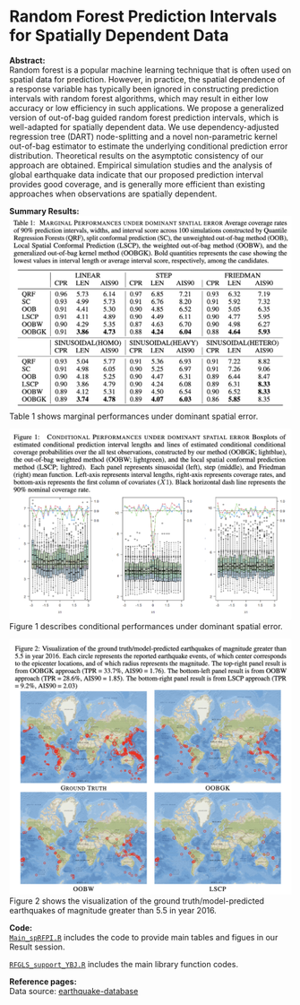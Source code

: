 # Random Forest Prediction Intervals for Spatially Dependent Data

<b>Abstract: </b><br>
Random forest is a popular machine learning technique that is often used on spatial data for prediction. However, in practice, the spatial dependence of a response variable has typically been ignored in constructing prediction intervals with random forest algorithms, which may result in either low accuracy or low efficiency in such applications. We propose a generalized version of out-of-bag guided random forest prediction intervals, which is well-adapted for spatially dependent data. We use dependency-adjusted regression tree (DART) node-splitting and a novel non-parametric kernel out-of-bag estimator to estimate the underlying conditional prediction error distribution. Theoretical results on the asymptotic consistency of our approach are obtained. Empirical simulation studies and the analysis of global earthquake data indicate that our proposed prediction interval provides good coverage, and is generally more efficient than  existing approaches when observations are spatially dependent. 

<b>Summary Results: </b><br>
![](./Paper_Work/Table1.png) <br>
Table 1 shows marginal performances under dominant spatial error.

![](./Paper_Work/Figure1.png) <br>
Figure 1 describes conditional performances under dominant spatial error.

![](./Paper_Work/Figure2.png) <br>
Figure 2 shows the visualization of the ground truth/model-predicted earthquakes of magnitude greater than 5.5 in year 2016.


<b>Code: </b><br>
[`Main_spRFPI.R`](https://github.com/junpeea/spRFPI/blob/main/Codes/Main_spRFPI.R) includes the code to provide main tables and figues in our Result session.

[`RFGLS_support_YBJ.R`](https://github.com/junpeea/spRFPI/blob/main/Codes/RFGLS_support_YBJ.R) includes the main library function codes.

<b>Reference pages: </b><br>
Data source: [earthquake-database](https://www.kaggle.com/datasets/usgs/earthquake-database)<br>
